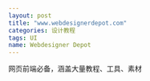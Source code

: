 ```yaml
---
layout: post
title: "www.webdesignerdepot.com"
categories: 设计教程
tags: UI
name: Webdesigner Depot
---
```


网页前端必备，涵盖大量教程、工具、素材
<!--break-->
